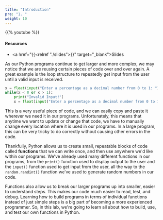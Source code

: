 ```yaml
---
title: "Introduction"
pre: "1. "
weight: 10
---
```


{{% youtube  %}}

<!-- EAV: New video -->

#### Resources

* <a href="{{<relref "./slides">}}" target="_blank">Slides</a>

As our Python programs continue to get larger and more complex, we may notice that we are reusing certain pieces of code over and over again. A great example is the loop structure to repeatedly get input from the user until a valid input is received. 

```python
x = float(input("Enter a percentage as a decimal number from 0 to 1: "))
while(x < 0 or x > 1):
    print("Invalid Input!")
    x = float(input("Enter a percentage as a decimal number from 0 to 1: "))
```

This is a very useful piece of code, and we can easily copy and paste it wherever we need it in our programs. Unfortunately, this means that anytime we want to update or change that code, we have to manually change every location where it is used in our programs. In a large program, this can be very tricky to do correctly without causing other errors in the code.

Thankfully, Python allows us to create small, repeatable blocks of code called **functions** that we can write once, and then use anywhere we'd like within our programs. We've already used many different functions in our programs, from the `print()` function used to display output to the user and the `input()` function used to get input from the user, all the way to the `random.randint()` function we've used to generate random numbers in our code.

Functions also allow us to break our larger programs up into smaller, easier to understand steps. This makes our code much easier to read, test, and debug. Learning how to build programs in terms of individual functions instead of just simple steps is a big part of becoming a more experienced programmer. So, in this lab, we're going to learn all about how to build, use, and test our own functions in Python. 

